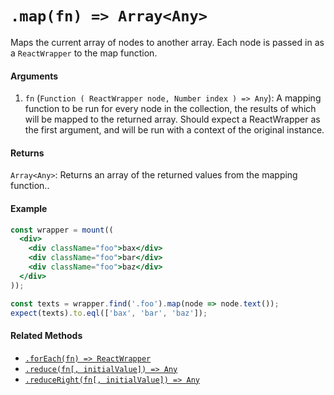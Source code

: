 # `.map(fn) => Array<Any>`

Maps the current array of nodes to another array. Each node is passed in as a `ReactWrapper`
to the map function.


#### Arguments

1. `fn` (`Function ( ReactWrapper node, Number index ) => Any`): A mapping function to be run for every node in
the collection, the results of which will be mapped to the returned array. Should expect a ReactWrapper as the first argument, and will be run with a context of
the original instance.



#### Returns

`Array<Any>`: Returns an array of the returned values from the mapping function..



#### Example

```jsx
const wrapper = mount((
  <div>
    <div className="foo">bax</div>
    <div className="foo">bar</div>
    <div className="foo">baz</div>
  </div>
));

const texts = wrapper.find('.foo').map(node => node.text());
expect(texts).to.eql(['bax', 'bar', 'baz']);
```


#### Related Methods

- [`.forEach(fn) => ReactWrapper`](forEach.md)
- [`.reduce(fn[, initialValue]) => Any`](reduce.md)
- [`.reduceRight(fn[, initialValue]) => Any`](reduceRight.md)
